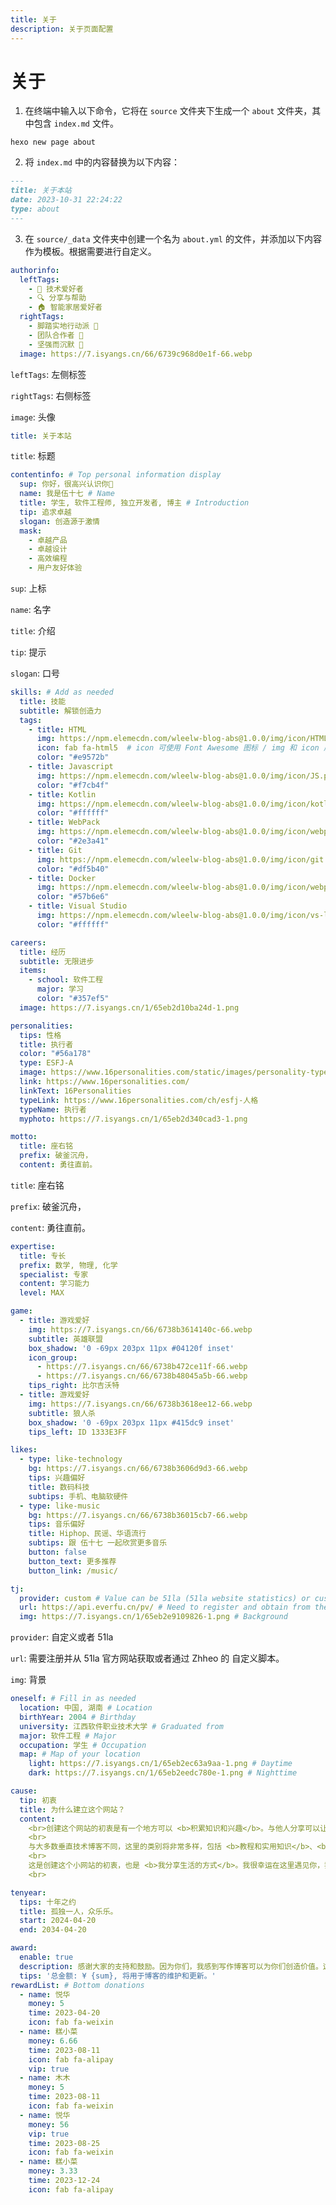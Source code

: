 ```yaml
---
title: 关于
description: 关于页面配置
---
```


# 关于

1. 在终端中输入以下命令，它将在 `source` 文件夹下生成一个 `about` 文件夹，其中包含 `index.md` 文件。

  ```shell
  hexo new page about
  ```

2. 将 `index.md` 中的内容替换为以下内容：

  ```markdown
  ---
  title: 关于本站
  date: 2023-10-31 22:24:22
  type: about
  ---
  ```

3. 在 `source/_data` 文件夹中创建一个名为 `about.yml` 的文件，并添加以下内容作为模板。根据需要进行自定义。

  ```yaml authorinfo
  authorinfo:
    leftTags:
      - 🤖️ 技术爱好者 
      - 🔍 分享与帮助
      - 🏠 智能家居爱好者
    rightTags:
      - 脚踏实地行动派 🏃
      - 团队合作者 🧱
      - 坚强而沉默 💢
    image: https://7.isyangs.cn/66/6739c968d0e1f-66.webp
  ```

  `leftTags`: 左侧标签

  `rightTags`: 右侧标签

  `image`: 头像

  ```yaml title
  title: 关于本站
  ```

  `title`: 标题

  ```yaml contentinfo
  contentinfo: # Top personal information display
    sup: 你好，很高兴认识你👋
    name: 我是伍十七 # Name
    title: 学生, 软件工程师, 独立开发者, 博主 # Introduction
    tip: 追求卓越
    slogan: 创造源于激情
    mask:
      - 卓越产品
      - 卓越设计
      - 高效编程
      - 用户友好体验
  ```

  `sup`: 上标

  `name`: 名字

  `title`: 介绍

  `tip`: 提示

  `slogan`: 口号

  ```yaml skills
  skills: # Add as needed
    title: 技能
    subtitle: 解锁创造力
    tags:
      - title: HTML
        img: https://npm.elemecdn.com/wleelw-blog-abs@1.0.0/img/icon/HTML.png  #img 可使用图片
        icon: fab fa-html5  # icon 可使用 Font Awesome 图标 / img 和 icon 属性不应同时使用
        color: "#e9572b"
      - title: Javascript
        img: https://npm.elemecdn.com/wleelw-blog-abs@1.0.0/img/icon/JS.png
        color: "#f7cb4f"
      - title: Kotlin
        img: https://npm.elemecdn.com/wleelw-blog-abs@1.0.0/img/icon/kotlin-logo.svg
        color: "#ffffff"
      - title: WebPack
        img: https://npm.elemecdn.com/wleelw-blog-abs@1.0.0/img/icon/webpack.png
        color: "#2e3a41"
      - title: Git
        img: https://npm.elemecdn.com/wleelw-blog-abs@1.0.0/img/icon/git.png
        color: "#df5b40"
      - title: Docker
        img: https://npm.elemecdn.com/wleelw-blog-abs@1.0.0/img/icon/webpack.png
        color: "#57b6e6"
      - title: Visual Studio
        img: https://npm.elemecdn.com/wleelw-blog-abs@1.0.0/img/icon/vs-logo.svg
        color: "#ffffff"
  ```

  ```yaml careers
  careers:
    title: 经历
    subtitle: 无限进步
    items:
      - school: 软件工程
        major: 学习
        color: "#357ef5"
    image: https://7.isyangs.cn/1/65eb2d10ba24d-1.png
  ```

  ```yaml personalities
  personalities:
    tips: 性格
    title: 执行者
    color: "#56a178"
    type: ESFJ-A
    image: https://www.16personalities.com/static/images/personality-types/avatars/email/large/ENTJ_male.png
    link: https://www.16personalities.com/
    linkText: 16Personalities
    typeLink: https://www.16personalities.com/ch/esfj-人格
    typeName: 执行者
    myphoto: https://7.isyangs.cn/1/65eb2d340cad3-1.png
  ```

  ```yaml motto
  motto:
    title: 座右铭
    prefix: 破釜沉舟，
    content: 勇往直前。
  ```

  `title`: 座右铭

  `prefix`: 破釜沉舟，

  `content`: 勇往直前。

  ```yaml expertise
  expertise:
    title: 专长
    prefix: 数学, 物理, 化学
    specialist: 专家
    content: 学习能力
    level: MAX
  ```

  ```yaml game
  game:
    - title: 游戏爱好
      img: https://7.isyangs.cn/66/6738b3614140c-66.webp
      subtitle: 英雄联盟
      box_shadow: '0 -69px 203px 11px #04120f inset'
      icon_group:
        - https://7.isyangs.cn/66/6738b472ce11f-66.webp
        - https://7.isyangs.cn/66/6738b48045a5b-66.webp
      tips_right: 比尔吉沃特
    - title: 游戏爱好
      img: https://7.isyangs.cn/66/6738b3618ee12-66.webp
      subtitle: 狼人杀
      box_shadow: '0 -69px 203px 11px #415dc9 inset'
      tips_left: ID 1333E3FF
  ```

  ```yaml likes
  likes:
    - type: like-technology
      bg: https://7.isyangs.cn/66/6738b3606d9d3-66.webp
      tips: 兴趣偏好
      title: 数码科技
      subtips: 手机、电脑软硬件
    - type: like-music
      bg: https://7.isyangs.cn/66/6738b36015cb7-66.webp
      tips: 音乐偏好
      title: Hiphop、民谣、华语流行
      subtips: 跟 伍十七 一起欣赏更多音乐
      button: false
      button_text: 更多推荐
      button_link: /music/
  ```

  ```yaml tj
  tj:
    provider: custom # Value can be 51la (51la website statistics) or custom
    url: https://api.everfu.cn/pv/ # Need to register and obtain from the 51la official website or set up your own Baidu statistics project and fill in the access address
    img: https://7.isyangs.cn/1/65eb2e9109826-1.png # Background
  ```

  `provider`: 自定义或者 51la

  `url`: 需要注册并从 51la 官方网站获取或者通过 Zhheo 的 自定义脚本。

  `img`: 背景

  ```yaml oneself
  oneself: # Fill in as needed
    location: 中国, 湖南 # Location
    birthYear: 2004 # Birthday
    university: 江西软件职业技术大学 # Graduated from
    major: 软件工程 # Major
    occupation: 学生 # Occupation
    map: # Map of your location
      light: https://7.isyangs.cn/1/65eb2ec63a9aa-1.png # Daytime
      dark: https://7.isyangs.cn/1/65eb2eedc780e-1.png # Nighttime
  ```

  ```yaml cause
  cause:
    tip: 初衷
    title: 为什么建立这个网站？
    content:
      <br>创建这个网站的初衷是有一个地方可以 <b>积累知识和兴趣</b>。与他人分享可以让这些成为积累和沉淀。如果我能帮助更多的人并解决他们的问题，那就太好了。
      <br>
      与大多数垂直技术博客不同，这里的类别将非常多样，包括 <b>教程和实用知识</b>、<b>生活轶事和建议</b>、<b>各种主题的思考和想法</b>。无论我研究或发现什么，我都会在这里分享。
      <br>
      这是创建这个小网站的初衷，也是 <b>我分享生活的方式</b>。我很幸运在这里遇见你，我相信我们可以一起留下一些美好的回忆。
      <br>
  ```

  ```yaml tenyear
  tenyear:
    tips: 十年之约
    title: 孤独一人，众乐乐。
    start: 2024-04-20
    end: 2034-04-20
  ```

  ```yaml award
  award:
    enable: true
    description: 感谢大家的支持和鼓励。因为你们，我感到写作博客可以为你们创造价值。这将使我在这条路上走得更远。
    tips: '总金额: ¥ {sum}, 将用于博客的维护和更新。'
  rewardList: # Bottom donations
    - name: 悦华
      money: 5
      time: 2023-04-20
      icon: fab fa-weixin
    - name: 糕小菜
      money: 6.66
      time: 2023-08-11
      icon: fab fa-alipay
      vip: true
    - name: 木木
      money: 5
      time: 2023-08-11
      icon: fab fa-weixin
    - name: 悦华
      money: 56
      vip: true
      time: 2023-08-25
      icon: fab fa-weixin
    - name: 糕小菜
      money: 3.33
      time: 2023-12-24
      icon: fab fa-alipay
  ```
